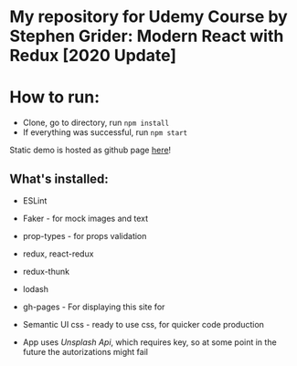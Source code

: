 # My repository for Udemy Course by Stephen Grider: Modern React with Redux [2020 Update]

# How to run:
- Clone, go to directory, run `npm install`
- If everything was successful, run `npm start`

Static demo is hosted as github page [here](https://arkadiuszpasek.github.io/Modern-React-with-Redux-2020-UdemyCourse)!

## What's installed: 
- ESLint
- Faker - for mock images and text
- prop-types - for props validation
- redux, react-redux
- redux-thunk
- lodash

- gh-pages - For displaying this site for 
- Semantic UI css - ready to use css, for quicker code production

- App uses *Unsplash Api*, which requires key, so at some point in the future the autorizations might fail